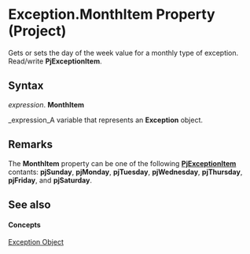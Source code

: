 
# Exception.MonthItem Property (Project)

Gets or sets the day of the week value for a monthly type of exception. Read/write  **PjExceptionItem**.


## Syntax

 _expression_. **MonthItem**

 _expression_A variable that represents an  **Exception** object.


## Remarks

The  **MonthItem** property can be one of the following **[PjExceptionItem](9fe09ca8-953d-da52-3c55-ee87ece1eab6.md)** contants: **pjSunday**,  **pjMonday**,  **pjTuesday**,  **pjWednesday**,  **pjThursday**,  **pjFriday**, and  **pjSaturday**.


## See also


#### Concepts


 [Exception Object](105372cd-2e8b-0fd0-f565-0a75c907a40a.md)
